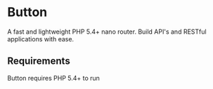 # Button
A fast and lightweight PHP 5.4+ nano router. Build API's and RESTful applications with ease. 

## Requirements
Button requires PHP 5.4+ to run